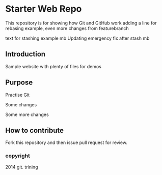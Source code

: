 # Starter Web Repo

This repository is for showing how Git and GitHub work
adding a line for rebasing example, 
even more changes from featurebranch 

text for stashing example mb
Updating emergency fix after stash mb

## Introduction

Sample website with plenty of files for demos

## Purpose

Practise Git 

Some changes

Some more changes

## How to contribute
Fork this repository and then issue pull request for review.

### copyright

2014 git. trining